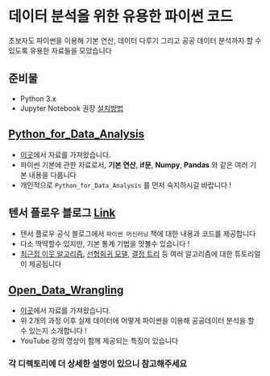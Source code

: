 # 데이터 분석을 위한 유용한 파이썬 코드
초보자도 파이썬을 이용해 기본 연산, 데이터 다루기 그리고 공공 데이터 분석까지 할 수 있도록 유용한 자료들을 모았습니다
## 준비물
- Python 3.x
- Jupyter Notebook 권장 [설치방법](https://nov19.tistory.com/5)

## [Python_for_Data_Analysis](./Python_for_Data_Analysis)
- [이곳](https://github.com/wikibook/python-for-data-analysis)에서 자료를 가져왔습니다.
- 파이썬 기본에 관한 자료로서, **기본 연산**, **if문**, **Numpy**, **Pandas** 와 같은 여러 기본 내용을 다룹니다
- 개인적으로 ```Python_for_Data_Analysis``` 를 먼저 숙지하시길 바랍니다 !

## 텐서 플로우 블로그 [Link](https://tensorflow.blog/%ED%8C%8C%EC%9D%B4%EC%8D%AC-%EB%A8%B8%EC%8B%A0%EB%9F%AC%EB%8B%9D/)
- 텐서 플로우 공식 블로그에서 ```파이썬 머신러닝``` 책에 대한 내용과 코드를 제공합니다
- 다소 딱딱할수 있지만, 기본 통계 기법을 맛볼수 있습니다 !
- [최근접 이웃 알고리즘](https://tensorflow.blog/%ED%8C%8C%EC%9D%B4%EC%8D%AC-%EB%A8%B8%EC%8B%A0%EB%9F%AC%EB%8B%9D/1-7-%EC%B2%AB-%EB%B2%88%EC%A7%B8-%EC%95%A0%ED%94%8C%EB%A6%AC%EC%BC%80%EC%9D%B4%EC%85%98-%EB%B6%93%EA%BD%83%EC%9D%98-%ED%92%88%EC%A2%85-%EB%B6%84%EB%A5%98/), [선형회귀 모델](https://tensorflow.blog/%ED%8C%8C%EC%9D%B4%EC%8D%AC-%EB%A8%B8%EC%8B%A0%EB%9F%AC%EB%8B%9D/2-3-3-%EC%84%A0%ED%98%95-%EB%AA%A8%EB%8D%B8/#linear-reg), [결정 트리](https://tensorflow.blog/%ED%8C%8C%EC%9D%B4%EC%8D%AC-%EB%A8%B8%EC%8B%A0%EB%9F%AC%EB%8B%9D/2-3-5-%EA%B2%B0%EC%A0%95-%ED%8A%B8%EB%A6%AC/) 등 여러 알고리즘에 대한 튜토리얼이 제공됩니다

## [Open_Data_Wrangling](./Open_Data_Wrangling)
- [이곳](https://github.com/corazzon/OpenDataWrangling)에서 자료를 가져왔습니다.
- 위 2개의 과정 이후 실제 데이터에 어떻게 파이썬을 이용해 공공데이터 분석을 할 수 있는지 소개합니다 !
- YouTube 강의 영상이 함께 제공되는 특징이 있습니다

### 각 디렉토리에 더 상세한 설명이 있으니 참고해주세요

